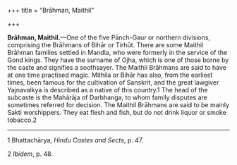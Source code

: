 +++
title = "Brāhman, Maithil"

+++

**Brāhman, Maithil.**—One of the five Pānch-Gaur or northern divisions, comprising the Brāhmans of Bihār or Tirhūt. There are some Maithil Brāhman families settled in Mandla, who were formerly in the service of the Gond kings. They have the surname of Ojha, which is one of those borne by the caste and signifies a soothsayer. The Maithil Brāhmans are said to have at one time practised magic. Mithila or Bihār has also, from the earliest times, been famous for the cultivation of Sanskrit, and the great lawgiver Yajnavalkya is described as a native of this country.1 The head of the subcaste is the Mahārāja of Darbhanga, to whom family disputes are sometimes referred for decision. The Maithil Brāhmans are said to be mainly Sakti worshippers. They eat flesh and fish, but do not drink liquor or smoke tobacco.2 


* * *

1 Bhattachārya, *Hindu Castes and Sects*, p. 47. 

2 *Ibidem*, p. 48. 



